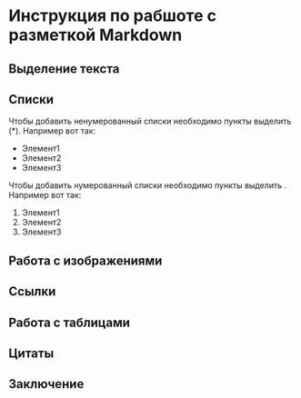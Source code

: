 # Инструкция по рабшоте с разметкой Markdown

## Выделение текста 

## Списки 

Чтобы добавить ненумерованный списки необходимо пункты выделить (*). Например вот так:
* Элемент1
* Элемент2
* Элемент3

Чтобы добавить нумерованный списки необходимо пункты выделить . Например вот так:
1. Элемент1
2. Элемент2
3. Элемент3

## Работа с изображениями 

## Ссылки

## Работа с таблицами 

## Цитаты 

## Заключение